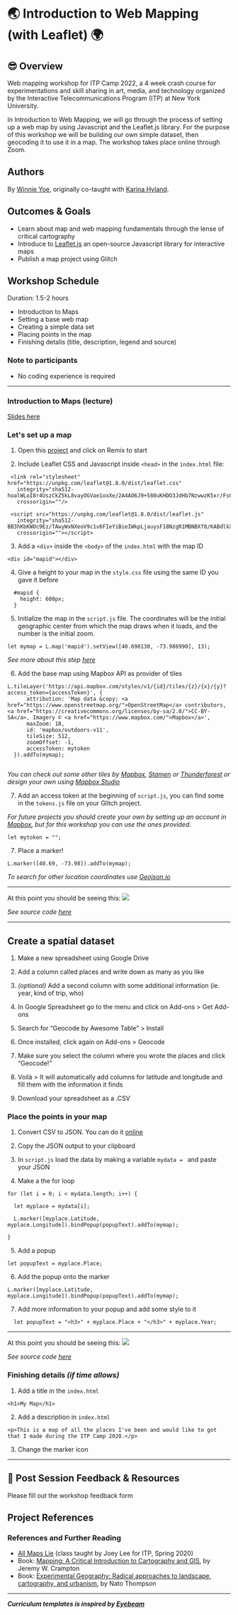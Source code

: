 # 🌏 Introduction to Web Mapping (with Leaflet) 🌍

## 😎 Overview

Web mapping workshop for ITP Camp 2022, a 4 week crash course for experimentations and skill sharing in art, media, and technology organized by the Interactive Telecommunications Program (ITP) at New York University.

In Introduction to Web Mapping, we will go through the process of setting up a web map by using Javascript and the Leaflet.js library. For the purpose of this workshop we will be building our own simple dataset, then geocoding it to use it in a map.
The workshop takes place online through Zoom.

## Authors

By [Winnie Yoe](https://winnieyoe.com), originally co-taught with [Karina Hyland](https://karinahy.com/).

## Outcomes & Goals

- Learn about map and web mapping fundamentals through the lense of critical cartography
- Introduce to [Leaflet.js](https://leafletjs.com/) an open-source Javascript library for interactive maps
- Publish a map project using Glitch

## Workshop Schedule

Duration: 1.5-2 hours

- Introduction to Maps
- Setting a base web map
- Creating a simple data set
- Placing points in the map
- Finishing detalis (title, description, legend and source)

### Note to participants

- No coding experience is required

---

### Introduction to Maps (lecture)

[Slides here](https://docs.google.com/presentation/d/1ctqa3VbbNSVdYnmwMi-aO4nachXR_TYhgYFJeqThcCo/edit?usp=sharing)

### Let's set up a map

1. Open this [project](https://glitch.com/edit/#!/itp-camp-2022-map) and click on Remix to start

2. Include Leaflet CSS and Javascript inside `<head>` in the `index.html` file:

```
 <link rel="stylesheet" href="https://unpkg.com/leaflet@1.8.0/dist/leaflet.css"
   integrity="sha512-hoalWLoI8r4UszCkZ5kL8vayOGVae1oxXe/2A4AO6J9+580uKHDO3JdHb7NzwwzK5xr/Fs0W40kiNHxM9vyTtQ=="
   crossorigin=""/>
```   
```
 <script src="https://unpkg.com/leaflet@1.8.0/dist/leaflet.js"
   integrity="sha512-BB3hKbKWOc9Ez/TAwyWxNXeoV9c1v6FIeYiBieIWkpLjauysF18NzgR1MBNBXf8/KABdlkX68nAhlwcDFLGPCQ=="
   crossorigin=""></script>
```

3. Add a `<div>` inside the `<body>` of the `index.html` with the map ID

```
<div id="mapid"></div>
```

4. Give a height to your map in the `style.css` file using the same ID you gave it before

```
  #mapid {
    height: 600px;
  }
```

5.  Initialize the map in the `script.js` file. The coordinates will be the initial geographic center from which the map draws when it loads, and the number is the initial zoom.

```
let mymap = L.map('mapid').setView([40.698130, -73.986990], 13);

```
_See more about this step [here](https://leafletjs.com/reference-1.6.0.html#map-factory)_

6. Add the base map using Mapbox API as provider of tiles

```
L.tileLayer('https://api.mapbox.com/styles/v1/{id}/tiles/{z}/{x}/{y}?access_token={accessToken}', {
      attribution: 'Map data &copy; <a href="https://www.openstreetmap.org/">OpenStreetMap</a> contributors, <a href="https://creativecommons.org/licenses/by-sa/2.0/">CC-BY-SA</a>, Imagery © <a href="https://www.mapbox.com/">Mapbox</a>',
      maxZoom: 18,
      id: 'mapbox/outdoors-v11',
      tileSize: 512,
      zoomOffset: -1,
      accessToken: mytoken
  }).addTo(mymap);
  
```

_You can check out some other tiles by [Mapbox](https://docs.mapbox.com/api/maps/#styles), [Stamen](http://maps.stamen.com/#toner/12/37.7706/-122.3782) or [Thunderforest](https://www.thunderforest.com/maps/)
or design your own using [Mapbox Studio](https://www.mapbox.com/gallery/)_

7. Add an access token at the beginning of `script.js`, you can find some in the `tokens.js` file on your Glitch project. 

_For future projects you should create your own by setting up an account in [Mapbox](https://account.mapbox.com/access-tokens/), but 
for this workshop you can use the ones provided._

```
let mytoken = "";
```

7. Place a marker!

```
L.marker([40.69, -73.98]).addTo(mymap);
```

_To search for other location coordinates use [Geojson.io](http://geojson.io/#map=22/40.94671/-4.11987)_

----

At this point you should be seeing this:
<img src="https://cdn.glitch.com/5539b0ad-3e0e-488a-9ec0-ba7494efbc57%2Fitp-map-1c.png?v=1591818097929">

_See source code [here](https://glitch.com/edit/#!/itp-map-1-b)_

----

## Create a spatial dataset

1. Make a new spreadsheet using Google Drive

2. Add a column called places and write down as many as you like

3. _(optional)_ Add a second column with some additional information (ie. year, kind of trip, who) 

4. In Google Spreadsheet go to the menu and click on Add-ons > Get Add-ons

5. Search for “Geocode by Awesome Table” > Install

6. Once installed, click again on Add-ons > Geocode

7. Make sure you select the column where you wrote the places and click “Geocode!”

8. Voilá > It will automatically add columns for latitude and longitude and fill them with the information it finds

9. Download your spreadsheet as a .CSV

### Place the points in your map

1. Convert CSV to JSON. You can do it [online](https://csvjson.com/csv2json)

2. Copy the JSON output to your clipboard

3. In `script.js` load the data by making a variable `mydata = ` and paste your JSON

4. Make a the for loop 

```
for (let i = 0; i < mydata.length; i++) {
  
  let myplace = mydata[i];
  
  L.marker([myplace.Latitude, myplace.Longitude]).bindPopup(popupText).addTo(mymap);
  
}
```

5. Add a popup

```
let popupText = myplace.Place;
```

6. Add the popup onto the marker
```
L.marker([myplace.Latitude, myplace.Longitude]).bindPopup(popupText).addTo(mymap);

```

7. Add more information to your popup and add some style to it
```
  let popupText = "<h3>" + myplace.Place + "</h3>" + myplace.Year;
```

---

At this point you should be seeing this:
<img src="https://cdn.glitch.com/5539b0ad-3e0e-488a-9ec0-ba7494efbc57%2Fitp-map-1b.png?v=1591818093084">

_See source code [here](https://glitch.com/edit/#!/itp-map-1-c)_


### Finishing details _(if time allows)_

1. Add a title in the `index.html`

```
<h1>My Map</h1>
```

2. Add a description in `index.html`

```
<p>This is a map of all the places I've been and would like to got that I made during the ITP Camp 2020.</p>
```

3. Change the marker icon

---

## 🎉 Post Session Feedback & Resources

Please fill out the workshop feedback form

## Project References

### References and Further Reading

- [All Maps Lie](https://all-maps-lie-2020.netlify.app/#/) (class taught by Joey Lee for ITP, Spring 2020)
- Book: [Mapping: A Critical Introduction to Cartography and GIS](https://www.wiley.com/en-us/Mapping%3A+A+Critical+Introduction+to+Cartography+and+GIS-p-9781405121729), by Jeremy W. Crampton
- Book: [Experimental Geography: Radical approaches to landscape, cartography, and urbanism](https://www.mhpbooks.com/books/experimental-geography/), by Nato Thompson


---

**_Curriculum templates is inspired by [Eyebeam](https://github.com/eyebeam/curriculum/blob/master/TEMPLATE.md)_**
